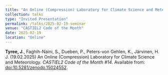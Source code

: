 ```yaml
---
title: "An Online (Compression) Laboratory for Climate Science and Meteorology"
collection: talks
type: "Invited Presentation"
permalink: /talks/2025-02-19-seminar
venue: "CASTIEL2 Code of the Month"
date: 2025-02-19
location: "Online"
---
```


**Tyree, J.**, Faghih-Naini, S., Dueben, P., Peters-von Gehlen, K., Järvinen, H. J. (19.02.2025) An Online (Compression) Laboratory for Climate Science and Meteorology. *CASTIEL2 Code of the Month #14*. Available from: [doi:10.5281/zenodo.15024552](https://doi.org/10.5281/zenodo.15024552).
